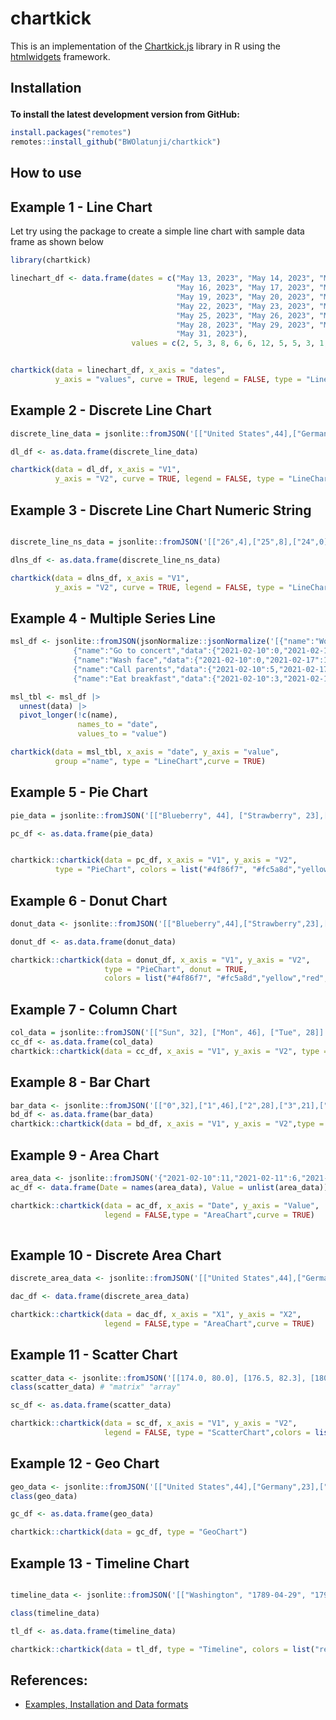 # chartkick
This is an implementation of the  [Chartkick.js](https://chartkick.com/) library in R using the [htmlwidgets](https://github.com/ramnathv/htmlwidgets) framework.


<h2 id="install">

Installation

</h2>


**To install the latest development version from GitHub:**

``` r
install.packages("remotes")
remotes::install_github("BWOlatunji/chartkick")
```

<h2 id="usage">

How to use

</h2>

## Example 1 - Line Chart
Let try using the package to create a simple line chart with sample data frame as shown below

``` r
library(chartkick)

linechart_df <- data.frame(dates = c("May 13, 2023", "May 14, 2023", "May 15, 2023",
                                     "May 16, 2023", "May 17, 2023", "May 18, 2023",
                                     "May 19, 2023", "May 20, 2023", "May 21, 2023",
                                     "May 22, 2023", "May 23, 2023", "May 24, 2023",
                                     "May 25, 2023", "May 26, 2023", "May 27, 2023",
                                     "May 28, 2023", "May 29, 2023", "May 30, 2023",
                                     "May 31, 2023"),
                           values = c(2, 5, 3, 8, 6, 6, 12, 5, 5, 3, 1, 6, 1, 3, 2, 3, 2, 8, 5))


chartkick(data = linechart_df, x_axis = "dates",
          y_axis = "values", curve = TRUE, legend = FALSE, type = "LineChart")
```

## Example 2 - Discrete Line Chart 

``` r
discrete_line_data = jsonlite::fromJSON('[["United States",44],["Germany",23],["Brazil",22],["Canada",21],["France",13]]')

dl_df <- as.data.frame(discrete_line_data)

chartkick(data = dl_df, x_axis = "V1",
          y_axis = "V2", curve = TRUE, legend = FALSE, type = "LineChart")

``` 

## Example 3 - Discrete Line Chart Numeric String

``` r

discrete_line_ns_data = jsonlite::fromJSON('[["26",4],["25",8],["24",0],["23",2],["22",2],["21",1],["20",3],["19",5],["18",8],["17",1],["16",3],["15",1],["14",2],["13",5],["12",7],["11",9],["10",1],["9",6],["8",4],["7",0],["6",3],["5",9],["4",8],["3",0],["2",5],["1",2]]')

dlns_df <- as.data.frame(discrete_line_ns_data)

chartkick(data = dlns_df, x_axis = "V1",
          y_axis = "V2", curve = TRUE, legend = FALSE, type = "LineChart")


```


## Example 4 - Multiple Series Line

``` r
msl_df <- jsonlite::fromJSON(jsonNormalize::jsonNormalize('[{"name":"Workout","data":{"2021-02-10":3,"2021-02-17":3,"2021-02-24":3,"2021-03-03":1,"2021-03-10":4,"2021-03-17":3,"2021-03-24":2,"2021-03-31":3}},
              {"name":"Go to concert","data":{"2021-02-10":0,"2021-02-17":0,"2021-02-24":0,"2021-03-03":0,"2021-03-10":2,"2021-03-17":1,"2021-03-24":0,"2021-03-31":0}},
              {"name":"Wash face","data":{"2021-02-10":0,"2021-02-17":1,"2021-02-24":0,"2021-03-03":0,"2021-03-10":0,"2021-03-17":1,"2021-03-24":0,"2021-03-31":1}},
              {"name":"Call parents","data":{"2021-02-10":5,"2021-02-17":3,"2021-02-24":2,"2021-03-03":0,"2021-03-10":0,"2021-03-17":1,"2021-03-24":1,"2021-03-31":0}},
              {"name":"Eat breakfast","data":{"2021-02-10":3,"2021-02-17":2,"2021-02-24":1,"2021-03-03":0,"2021-03-10":2,"2021-03-17":2,"2021-03-24":3,"2021-03-31":0}}]'))

msl_tbl <- msl_df |>
  unnest(data) |>
  pivot_longer(!c(name),
               names_to = "date",
               values_to = "value")

chartkick(data = msl_tbl, x_axis = "date", y_axis = "value",
          group ="name", type = "LineChart",curve = TRUE)

```


## Example 5 - Pie Chart

``` r
pie_data = jsonlite::fromJSON('[["Blueberry", 44], ["Strawberry", 23],["Banana",22],["Apple",21],["Grape",13]]')

pc_df <- as.data.frame(pie_data)


chartkick::chartkick(data = pc_df, x_axis = "V1", y_axis = "V2",
          type = "PieChart", colors = list("#4f86f7", "#fc5a8d","yellow","red","#6f2da8"))


```


## Example 6 - Donut Chart

``` r
donut_data <- jsonlite::fromJSON('[["Blueberry",44],["Strawberry",23],["Banana",22],["Apple",21],["Grape",13]]')

donut_df <- as.data.frame(donut_data)

chartkick::chartkick(data = donut_df, x_axis = "V1", y_axis = "V2",
                     type = "PieChart", donut = TRUE,
                     colors = list("#4f86f7", "#fc5a8d","yellow","red","#6f2da8"))

```


## Example 7 - Column Chart

``` r
col_data = jsonlite::fromJSON('[["Sun", 32], ["Mon", 46], ["Tue", 28]]')
cc_df <- as.data.frame(col_data)
chartkick::chartkick(data = cc_df, x_axis = "V1", y_axis = "V2", type = "ColumnChart",legend = FALSE, colors = list("purple", "red", "green"))

```


## Example 8 - Bar Chart

``` r
bar_data <- jsonlite::fromJSON('[["0",32],["1",46],["2",28],["3",21],["4",20],["5",13],["6",27]]')
bd_df <- as.data.frame(bar_data)
chartkick::chartkick(data = bd_df, x_axis = "V1", y_axis = "V2",type = "BarChart", legend = FALSE, colors = list("green","red"))

```


## Example 9 - Area Chart

``` r
area_data <- jsonlite::fromJSON('{"2021-02-10":11,"2021-02-11":6,"2021-02-12":3,"2021-02-13":2,"2021-02-14":5,"2021-02-15":3,"2021-02-16":8,"2021-02-17":6,"2021-02-18":6,"2021-02-19":12,"2021-02-20":5,"2021-02-21":5,"2021-02-22":3,"2021-02-23":1,"2021-02-24":10,"2021-02-25":1,"2021-02-26":3,"2021-02-27":2,"2021-02-28":3,"2021-03-01":2,"2021-03-02":8}')
ac_df <- data.frame(Date = names(area_data), Value = unlist(area_data))

chartkick::chartkick(data = ac_df, x_axis = "Date", y_axis = "Value",
                     legend = FALSE,type = "AreaChart",curve = TRUE)
                     
```


## Example 10 - Discrete Area Chart

``` r
discrete_area_data <- jsonlite::fromJSON('[["United States",44],["Germany",23],["Brazil",22],["Canada",21],["France",13]]')

dac_df <- data.frame(discrete_area_data)

chartkick::chartkick(data = dac_df, x_axis = "X1", y_axis = "X2",
                     legend = FALSE,type = "AreaChart",curve = TRUE)
```


## Example 11 - Scatter Chart

``` r
scatter_data <- jsonlite::fromJSON('[[174.0, 80.0], [176.5, 82.3], [180.3, 73.6], [167.6, 74.1], [188.0, 85.9]]')
class(scatter_data) # "matrix" "array"

sc_df <- as.data.frame(scatter_data)

chartkick::chartkick(data = sc_df, x_axis = "V1", y_axis = "V2",
                     legend = FALSE, type = "ScatterChart",colors = list("red"))


```


## Example 12 - Geo Chart

``` r
geo_data <- jsonlite::fromJSON('[["United States",44],["Germany",23],["Brazil",22],["Canada",21],["France",13]]')
class(geo_data)

gc_df <- as.data.frame(geo_data)

chartkick::chartkick(data = gc_df, type = "GeoChart")

```


## Example 13 - Timeline Chart

``` r

timeline_data <- jsonlite::fromJSON('[["Washington", "1789-04-29", "1797-03-03"], ["Adams", "1797-03-03", "1801-03-03"]]')

class(timeline_data)

tl_df <- as.data.frame(timeline_data)

chartkick::chartkick(data = tl_df, type = "Timeline", colors = list("red", "green"))


```


## References:
- [Examples, Installation and Data formats](https://github.com/ankane/chartkick.js)
